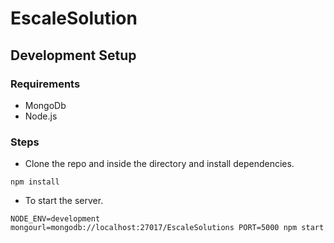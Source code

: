 # EscaleSolution

## Development Setup

### Requirements

* MongoDb
* Node.js

### Steps

* Clone the repo and inside the directory and install dependencies.

``` 
npm install
```

* To start the server.
```
NODE_ENV=development mongourl=mongodb://localhost:27017/EscaleSolutions PORT=5000 npm start
```